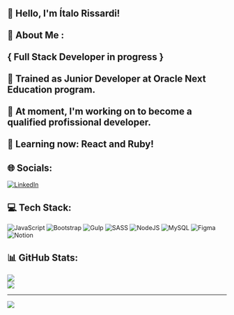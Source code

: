 ## :wave: Hello, I'm Ítalo Rissardi!<br><br> 💫 About Me :<br><br>{ Full Stack Developer in progress }<br><br>:beginner: Trained as Junior Developer at Oracle Next Education program.<br><br>:dart: At moment, I'm working on to become a qualified profissional developer.<br><br>:seedling: Learning now: React and Ruby!


## 🌐 Socials:
[![LinkedIn](https://img.shields.io/badge/LinkedIn-%230077B5.svg?logo=linkedin&logoColor=white)](https://linkedin.com/in/https://www.linkedin.com/in/italo-rissardi) 

## 💻 Tech Stack:
![JavaScript](https://img.shields.io/badge/javascript-%23323330.svg?style=flat&logo=javascript&logoColor=%23F7DF1E) ![Bootstrap](https://img.shields.io/badge/bootstrap-%23563D7C.svg?style=flat&logo=bootstrap&logoColor=white) ![Gulp](https://img.shields.io/badge/GULP-%23CF4647.svg?style=flat&logo=gulp&logoColor=white) ![SASS](https://img.shields.io/badge/SASS-hotpink.svg?style=flat&logo=SASS&logoColor=white) ![NodeJS](https://img.shields.io/badge/node.js-6DA55F?style=flat&logo=node.js&logoColor=white) ![MySQL](https://img.shields.io/badge/mysql-%2300f.svg?style=flat&logo=mysql&logoColor=white) 	![Figma](https://img.shields.io/badge/figma-%23F24E1E.svg?style=flat&logo=figma&logoColor=white) ![Notion](https://img.shields.io/badge/Notion-%23000000.svg?style=flat&logo=notion&logoColor=white)
## 📊 GitHub Stats:
![](https://github-readme-stats.vercel.app/api?username=itariss&theme=chartreuse-dark&hide_border=true&include_all_commits=false&count_private=true)<br/>
![](https://github-readme-stats.vercel.app/api/top-langs/?username=itariss&theme=chartreuse-dark&hide_border=true&include_all_commits=false&count_private=true&layout=compact)

---
[![](https://visitcount.itsvg.in/api?id=itariss&icon=0&color=0)](https://visitcount.itsvg.in)

<!-- Proudly created with GPRM ( https://gprm.itsvg.in ) -->

